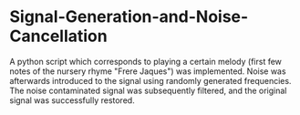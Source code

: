 # Signal-Generation-and-Noise-Cancellation
<p align=” justify”>
A python script which corresponds to playing a certain melody (first few notes of the nursery rhyme "Frere Jaques") was implemented. Noise was afterwards introduced to the signal using randomly generated frequencies. The noise contaminated signal was subsequently filtered, and the original signal was successfully restored.
</p>
